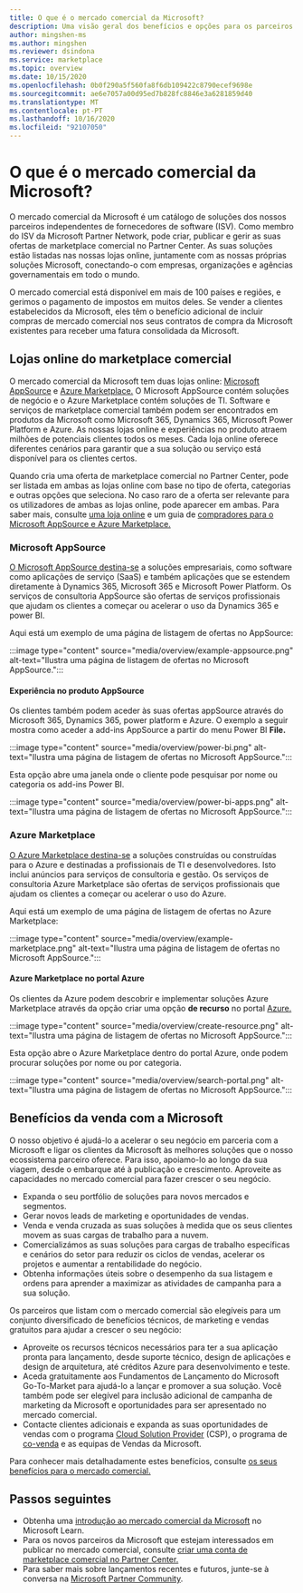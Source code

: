 ```yaml
---
title: O que é o mercado comercial da Microsoft?
description: Uma visão geral dos benefícios e opções para os parceiros da Microsoft que listam soluções no mercado comercial da Microsoft.
author: mingshen-ms
ms.author: mingshen
ms.reviewer: dsindona
ms.service: marketplace
ms.topic: overview
ms.date: 10/15/2020
ms.openlocfilehash: 0b0f290a5f560fa8f6db109422c8790ecef9698e
ms.sourcegitcommit: ae6e7057a00d95ed7b828fc8846e3a6281859d40
ms.translationtype: MT
ms.contentlocale: pt-PT
ms.lasthandoff: 10/16/2020
ms.locfileid: "92107050"
---
```

# <a name="what-is-the-microsoft-commercial-marketplace"></a>O que é o mercado comercial da Microsoft?

O mercado comercial da Microsoft é um catálogo de soluções dos nossos parceiros independentes de fornecedores de software (ISV). Como membro do ISV da Microsoft Partner Network, pode criar, publicar e gerir as suas ofertas de marketplace comercial no Partner Center. As suas soluções estão listadas nas nossas lojas online, juntamente com as nossas próprias soluções Microsoft, conectando-o com empresas, organizações e agências governamentais em todo o mundo.

O mercado comercial está disponível em mais de 100 países e regiões, e gerimos o pagamento de impostos em muitos deles. Se vender a clientes estabelecidos da Microsoft, eles têm o benefício adicional de incluir compras de mercado comercial nos seus contratos de compra da Microsoft existentes para receber uma fatura consolidada da Microsoft.

## <a name="commercial-marketplace-online-stores"></a>Lojas online do marketplace comercial

O mercado comercial da Microsoft tem duas lojas online: [Microsoft AppSource](https://appsource.microsoft.com/) e [Azure Marketplace.](https://azuremarketplace.microsoft.com/) O Microsoft AppSource contém soluções de negócio e o Azure Marketplace contém soluções de TI. Software e serviços de marketplace comercial também podem ser encontrados em produtos da Microsoft como Microsoft 365, Dynamics 365, Microsoft Power Platform e Azure. As nossas lojas online e experiências no produto atraem milhões de potenciais clientes todos os meses. Cada loja online oferece diferentes cenários para garantir que a sua solução ou serviço está disponível para os clientes certos.

Quando cria uma oferta de marketplace comercial no Partner Center, pode ser listada em ambas as lojas online com base no tipo de oferta, categorias e outras opções que seleciona. No caso raro de a oferta ser relevante para os utilizadores de ambas as lojas online, pode aparecer em ambas. Para saber mais, consulte [uma loja online](determine-your-listing-type.md#selecting-an-online-store) e um guia de [compradores para o Microsoft AppSource e Azure Marketplace.](https://aka.ms/MarketplaceBuyerGuide)

### <a name="microsoft-appsource"></a>Microsoft AppSource

[O Microsoft AppSource destina-se](https://appsource.microsoft.com/) a soluções empresariais, como software como aplicações de serviço (SaaS) e também aplicações que se estendem diretamente à Dynamics 365, Microsoft 365 e Microsoft Power Platform. Os serviços de consultoria AppSource são ofertas de serviços profissionais que ajudam os clientes a começar ou acelerar o uso da Dynamics 365 e power BI.

Aqui está um exemplo de uma página de listagem de ofertas no AppSource:

:::image type="content" source="media/overview/example-appsource.png" alt-text="Ilustra uma página de listagem de ofertas no Microsoft AppSource.":::

####  <a name="appsource-in-product-experience"></a>Experiência no produto AppSource

Os clientes também podem aceder às suas ofertas appSource através do Microsoft 365, Dynamics 365, power platform e Azure. O exemplo a seguir mostra como aceder a add-ins AppSource a partir do menu Power BI **File.**

:::image type="content" source="media/overview/power-bi.png" alt-text="Ilustra uma página de listagem de ofertas no Microsoft AppSource."::: 

Esta opção abre uma janela onde o cliente pode pesquisar por nome ou categoria os add-ins Power BI. 

:::image type="content" source="media/overview/power-bi-apps.png" alt-text="Ilustra uma página de listagem de ofertas no Microsoft AppSource."::: 

### <a name="azure-marketplace"></a>Azure Marketplace

[O Azure Marketplace destina-se](https://azuremarketplace.microsoft.com/) a soluções construídas ou construídas para o Azure e destinadas a profissionais de TI e desenvolvedores. Isto inclui anúncios para serviços de consultoria e gestão. Os serviços de consultoria Azure Marketplace são ofertas de serviços profissionais que ajudam os clientes a começar ou acelerar o uso do Azure.

Aqui está um exemplo de uma página de listagem de ofertas no Azure Marketplace:

:::image type="content" source="media/overview/example-marketplace.png" alt-text="Ilustra uma página de listagem de ofertas no Microsoft AppSource."::: 

#### <a name="azure-marketplace-in-the-azure-portal"></a>Azure Marketplace no portal Azure

Os clientes da Azure podem descobrir e implementar soluções Azure Marketplace através da opção criar uma opção **de recurso** no portal [Azure.](https://portal.azure.com/)

:::image type="content" source="media/overview/create-resource.png" alt-text="Ilustra uma página de listagem de ofertas no Microsoft AppSource."::: 

Esta opção abre o Azure Marketplace dentro do portal Azure, onde podem procurar soluções por nome ou por categoria.

:::image type="content" source="media/overview/search-portal.png" alt-text="Ilustra uma página de listagem de ofertas no Microsoft AppSource."::: 

## <a name="benefits-of-selling-with-microsoft"></a>Benefícios da venda com a Microsoft

O nosso objetivo é ajudá-lo a acelerar o seu negócio em parceria com a Microsoft e ligar os clientes da Microsoft às melhores soluções que o nosso ecossistema parceiro oferece. Para isso, apoiamo-lo ao longo da sua viagem, desde o embarque até à publicação e crescimento. Aproveite as capacidades no mercado comercial para fazer crescer o seu negócio.

- Expanda o seu portfólio de soluções para novos mercados e segmentos.
- Gerar novos leads de marketing e oportunidades de vendas.
- Venda e venda cruzada as suas soluções à medida que os seus clientes movem as suas cargas de trabalho para a nuvem. 
- Comercializámos as suas soluções para cargas de trabalho específicas e cenários do setor para reduzir os ciclos de vendas, acelerar os projetos e aumentar a rentabilidade do negócio.
- Obtenha informações úteis sobre o desempenho da sua listagem e ordens para aprender a maximizar as atividades de campanha para a sua solução.

Os parceiros que listam com o mercado comercial são elegíveis para um conjunto diversificado de benefícios técnicos, de marketing e vendas gratuitos para ajudar a crescer o seu negócio:

- Aproveite os recursos técnicos necessários para ter a sua aplicação pronta para lançamento, desde suporte técnico, design de aplicações e design de arquitetura, até créditos Azure para desenvolvimento e teste.
- Aceda gratuitamente aos Fundamentos de Lançamento do Microsoft Go-To-Market para ajudá-lo a lançar e promover a sua solução. Você também pode ser elegível para inclusão adicional de campanha de marketing da Microsoft e oportunidades para ser apresentado no mercado comercial.
- Contacte clientes adicionais e expanda as suas oportunidades de vendas com o programa [Cloud Solution Provider](https://partner.microsoft.com/cloud-solution-provider) (CSP), o programa de [co-venda](marketplace-co-sell.md) e as equipas de Vendas da Microsoft.

Para conhecer mais detalhadamente estes benefícios, consulte [os seus benefícios para o mercado comercial.](gtm-your-marketplace-benefits.md)

## <a name="next-steps"></a>Passos seguintes

- Obtenha uma [introdução ao mercado comercial da Microsoft](/learn/modules/intro-commercial-marketplace/) no Microsoft Learn.
- Para os novos parceiros da Microsoft que estejam interessados em publicar no mercado comercial, consulte [criar uma conta de marketplace comercial no Partner Center.](partner-center-portal/create-account.md)
- Para saber mais sobre lançamentos recentes e futuros, junte-se à conversa na [Microsoft Partner Community](https://www.microsoftpartnercommunity.com/).
